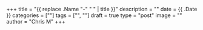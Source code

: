 +++
title = "{{ replace .Name "-" " " | title }}"
description = ""
date = {{ .Date }}
categories = [""]
tags = ["", ""]
draft = true
type = "post"
image = ""
author = "Chris M"
+++



<!--more-->
